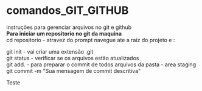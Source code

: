 # comandos_GIT_GITHUB
instruções para gerenciar arquivos no git e github<br>
**Para iniciar um repositorio no git da maquina**<br>
cd repositorio - atravez do prompt navegue ate a raiz do projeto e :

git init  - vai criar uma extensão .git <br>
git status -  verificar se os arquivos estão atualizados<br>
git add. - para preparar o commit de todos arquivos da pasta - area staging<br>
git commit -m "Sua mensagem de commit descritiva"

Teste 









